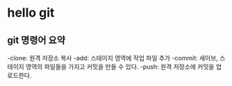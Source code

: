 # hello git

## git 명령어 요약

  -clone: 원격 저장소 복사
  -add: 스테이지 영역에 작업 파일 추가
  -commit: 세이브, 스테이지 영역의 파일들을 가지고 커밋을 만들 수 있다.
  -push: 원격 저장소에 커밋을 업로드한다.
